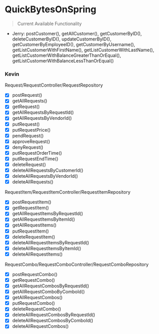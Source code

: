 # QuickBytesOnSpring

> Current Available Functionality
- Jerry: postCustomer(), getAllCustomer(), getCustomerByID(), deleteCustomerByID(), updateCustomerByID(), getCustomerByEmployeeID(), getCustomerByUsername(), getListCustomerWithFirstName(), getListCustomerWithLastName(), getListCustomerWithBalanceGreaterThanOrEqual(), getListCustomerWithBalanceLessThanOrEqual()


### Kevin
Request/RequestController/RequestRepository
- [x] postRequest()
- [x] getAllRequests()
- [x] getRequest()
- [x] getAllRequestsByRequestId()
- [x] getAllRequestsByVendorId()
- [x] putRequest()
- [x] putRequestPrice()
- [x] pendRequest()
- [x] approveRequest()
- [x] denyRequest()
- [x] putRequestOrderTime()
- [x] putRequestEndTime()
- [x] deleteRequest()
- [x] deleteAllRequestsByCustomerId()
- [x] deleteAllRequestsByVendorId()
- [x] deleteAllRequests()

RequestItem/RequestItemController/RequestItemRepository
- [x] postRequestItem()
- [x] getRequestItem()
- [x] getAllRequestItemsByRequestId()
- [x] getAllRequestItemsByItemId()
- [x] getAllRequestItems()
- [x] putRequestItem()
- [x] deleteRequestItem()
- [x] deleteAllRequestItemsByRequestId()
- [x] deleteAllRequestItemsByItemId()
- [x] deleteAllRequestItems()

RequestCombo/RequestComboController/RequestComboRepository
- [x] postRequestCombo()
- [x] getRequestCombo()
- [x] getAllRequestCombosByRequestId()
- [x] getAllRequestComboByComboId()
- [x] getAllRequestCombos()
- [x] putRequestCombo()
- [x] deleteRequestCombo()
- [x] deleteAllRequestCombosByRequestId()
- [x] deleteAllRequestCombosByComboId()
- [x] deleteAllRequestCombos()
